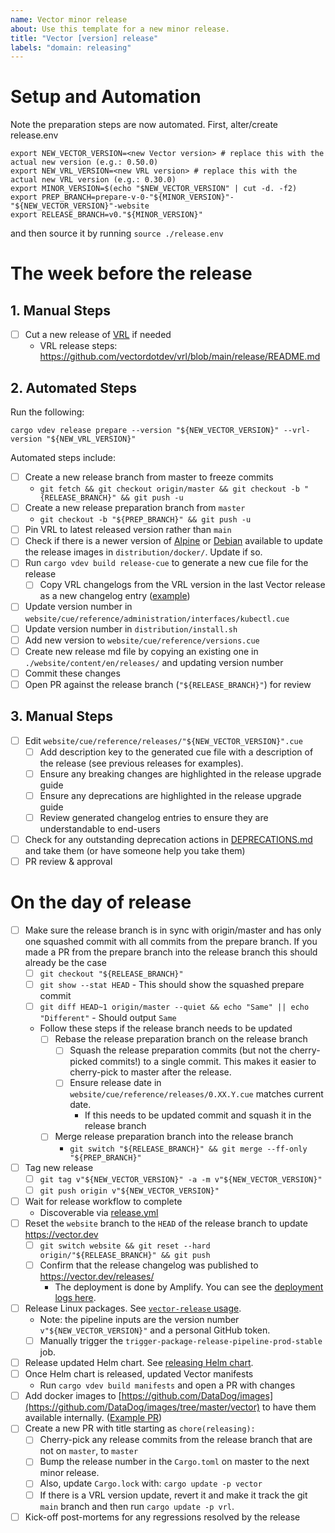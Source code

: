 ```yaml
---
name: Vector minor release
about: Use this template for a new minor release.
title: "Vector [version] release"
labels: "domain: releasing"
---
```



# Setup and Automation

Note the preparation steps are now automated. First, alter/create release.env

```shell
export NEW_VECTOR_VERSION=<new Vector version> # replace this with the actual new version (e.g.: 0.50.0)
export NEW_VRL_VERSION=<new VRL version> # replace this with the actual new VRL version (e.g.: 0.30.0)
export MINOR_VERSION=$(echo "$NEW_VECTOR_VERSION" | cut -d. -f2)
export PREP_BRANCH=prepare-v-0-"${MINOR_VERSION}"-"${NEW_VECTOR_VERSION}"-website
export RELEASE_BRANCH=v0."${MINOR_VERSION}"
```

and then source it by running `source ./release.env`

# The week before the release

## 1. Manual Steps

- [ ] Cut a new release of [VRL](https://github.com/vectordotdev/vrl) if needed
  - VRL release steps: https://github.com/vectordotdev/vrl/blob/main/release/README.md

## 2. Automated Steps

Run the following:

```shell
cargo vdev release prepare --version "${NEW_VECTOR_VERSION}" --vrl-version "${NEW_VRL_VERSION}"
```

Automated steps include:
- [ ] Create a new release branch from master to freeze commits
  - `git fetch && git checkout origin/master && git checkout -b "{RELEASE_BRANCH}" && git push -u`
- [ ] Create a new release preparation branch from `master`
  - `git checkout -b "${PREP_BRANCH}" && git push -u`
- [ ] Pin VRL to latest released version rather than `main`
- [ ] Check if there is a newer version of [Alpine](https://alpinelinux.org/releases/) or
      [Debian](https://www.debian.org/releases/) available to update the release images in
      `distribution/docker/`. Update if so.
- [ ] Run `cargo vdev build release-cue` to generate a new cue file for the release
  - [ ] Copy VRL changelogs from the VRL version in the last Vector release as a new changelog entry
        ([example](https://github.com/vectordotdev/vector/blob/9c67bba358195f5018febca2f228dfcb2be794b5/website/cue/reference/releases/0.41.0.cue#L33-L64))
- [ ] Update version number in `website/cue/reference/administration/interfaces/kubectl.cue`
- [ ] Update version number in `distribution/install.sh`
- [ ] Add new version to `website/cue/reference/versions.cue`
- [ ] Create new release md file by copying an existing one in `./website/content/en/releases/` and
      updating version number
- [ ] Commit these changes
- [ ] Open PR against the release branch (`"${RELEASE_BRANCH}"`) for review

## 3. Manual Steps

- [ ] Edit `website/cue/reference/releases/"${NEW_VECTOR_VERSION}".cue`
  - [ ] Add description key to the generated cue file with a description of the release (see
        previous releases for examples).
  - [ ] Ensure any breaking changes are highlighted in the release upgrade guide
  - [ ] Ensure any deprecations are highlighted in the release upgrade guide
  - [ ] Review generated changelog entries to ensure they are understandable to end-users
- [ ] Check for any outstanding deprecation actions in [DEPRECATIONS.md](https://github.com/vectordotdev/vector/blob/master/docs/DEPRECATIONS.md) and
    take them (or have someone help you take them)
- [ ] PR review & approval

# On the day of release

- [ ] Make sure the release branch is in sync with origin/master and has only one squashed commit with all commits from the prepare branch. If you made a PR from the prepare branch into the release branch this should already be the case
  - [ ] `git checkout "${RELEASE_BRANCH}"`
  - [ ] `git show --stat HEAD` - This should show the squashed prepare commit
  - [ ] `git diff HEAD~1 origin/master --quiet && echo "Same" || echo "Different"` - Should output `Same`
  - Follow these steps if the release branch needs to be updated
    - [ ] Rebase the release preparation branch on the release branch
      - [ ] Squash the release preparation commits (but not the cherry-picked commits!) to a single
          commit. This makes it easier to cherry-pick to master after the release.
      - [ ] Ensure release date in `website/cue/reference/releases/0.XX.Y.cue` matches current date.
        - If this needs to be updated commit and squash it in the release branch
    - [ ] Merge release preparation branch into the release branch
        - `git switch "${RELEASE_BRANCH}" && git merge --ff-only "${PREP_BRANCH}"`

- [ ] Tag new release
  - [ ] `git tag v"${NEW_VECTOR_VERSION}" -a -m v"${NEW_VECTOR_VERSION}"`
  - [ ] `git push origin v"${NEW_VECTOR_VERSION}"`
- [ ] Wait for release workflow to complete
  - Discoverable via [release.yml](https://github.com/vectordotdev/vector/actions/workflows/release.yml)
- [ ] Reset the `website` branch to the `HEAD` of the release branch to update https://vector.dev
  - [ ] `git switch website && git reset --hard origin/"${RELEASE_BRANCH}" && git push`
  - [ ] Confirm that the release changelog was published to https://vector.dev/releases/
    - The deployment is done by Amplify. You can see
      the [deployment logs here](https://dd-corpsite.datadoghq.com/logs?query=service%3Awebsites-vector%20branch%3Awebsite&agg_m=count&agg_m_source=base&agg_t=count&cols=host%2Cservice&fromUser=true&messageDisplay=inline&refresh_mode=sliding&storage=hot&stream_sort=time%2Casc&viz=stream).
- [ ] Release Linux packages. See [`vector-release` usage](https://github.com/DataDog/vector-release#usage).
  - Note: the pipeline inputs are the version number `v"${NEW_VECTOR_VERSION}"` and a personal GitHub token.
  - [ ] Manually trigger the `trigger-package-release-pipeline-prod-stable` job.
- [ ] Release updated Helm chart. See [releasing Helm chart](https://github.com/vectordotdev/helm-charts#releasing).
- [ ] Once Helm chart is released, updated Vector manifests
    - Run `cargo vdev build manifests` and open a PR with changes
- [ ] Add docker images to [https://github.com/DataDog/images](https://github.com/DataDog/images/tree/master/vector) to have them available internally. ([Example PR](https://github.com/DataDog/images/pull/7104))
- [ ] Create a new PR with title starting as `chore(releasing):`
  - [ ] Cherry-pick any release commits from the release branch that are not on `master`, to `master`
  - [ ] Bump the release number in the `Cargo.toml` on master to the next minor release.
  - [ ] Also, update `Cargo.lock` with: `cargo update -p vector`
  - [ ] If there is a VRL version update, revert it and make it track the git `main` branch and then run `cargo update -p vrl`.
- [ ] Kick-off post-mortems for any regressions resolved by the release
